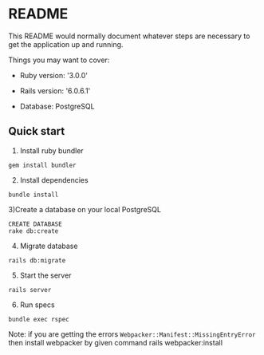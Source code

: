 # README

This README would normally document whatever steps are necessary to get the
application up and running.

Things you may want to cover:

* Ruby version: '3.0.0'

* Rails version: '6.0.6.1'

* Database: PostgreSQL

## Quick start
1) Install ruby bundler
```
gem install bundler
```
2) Install dependencies
```
bundle install
```

3)Create a database on your local PostgreSQL
```
CREATE DATABASE
rake db:create
```

4) Migrate database
```
rails db:migrate
```
5) Start the server
```
rails server
```
6) Run specs
```
bundle exec rspec
```

Note:
if you are getting the errors `Webpacker::Manifest::MissingEntryError` then install webpacker by given command
rails webpacker:install
